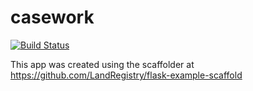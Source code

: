 # casework

[![Build Status](https://travis-ci.org/LandRegistry/casework-frontend.svg?branch=master)](https://travis-ci.org/LandRegistry/casework-frontend)

This app was created using the scaffolder at https://github.com/LandRegistry/flask-example-scaffold

